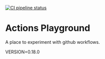 [![CI pipeline status](https://github.com/plannigan/actions-playground/workflows/CI/badge.svg?branch=main)][ci]

# Actions Playground

A place to experiment with github workflows.

VERSION=0.18.0

[ci]: https://github.com/wayfair-incubator/columbo/actions
